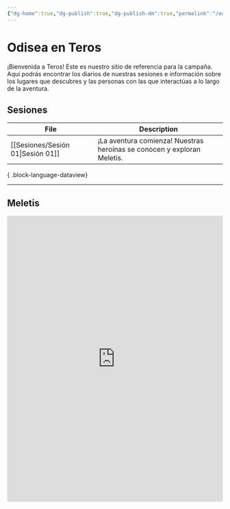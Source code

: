 ```yaml
---
{"dg-home":true,"dg-publish":true,"dg-publish-dm":true,"permalink":"/odisea-en-teros/","tags":["gardenEntry"],"dgPassFrontmatter":true}
---
```


# Odisea en Teros
¡Bienvenida a Teros!
Este es nuestro sitio de referencia para la campaña. Aquí podrás encontrar los diarios de nuestras sesiones e información sobre los lugares que descubres y las personas con las que interactúas a lo largo de la aventura. 
## Sesiones
| File                                 | Description                                                             |
| ------------------------------------ | ----------------------------------------------------------------------- |
| [[Sesiones/Sesión 01\|Sesión 01]] | ¡La aventura comienza! Nuestras heroínas se conocen y exploran Meletis. |

{ .block-language-dataview}

---

## Meletis
<iframe src="https://inongn.github.io/teros-map" width="100%" height="666px" frameborder="0"></iframe>
